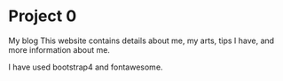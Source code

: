 # Project 0

My blog
This website contains details about me, my arts, tips I have, and more information about me.

I have used bootstrap4 and fontawesome.
